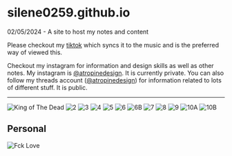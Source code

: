 # silene0259.github.io
02/05/2024 - A site to host my notes and content

Please checkout my [tiktok](www.tiktok.com/@amfetaminefather) which syncs it to the music and is the preferred way of viewed this.

Checkout my instagram for information and design skills as well as other notes. My instagram is [@atropinedesign](https://www.instagram.com/atropinedesign/). It is currently private. You can also follow my threads account ([@atropinedesign](https://www.threads.net/@atropinedesign)) for information related to lots of different stuff. It is public.

---

![King of The Dead](imgs/1.JPG)
![2](imgs/2.jpeg)
![3](imgs/3.jpeg)
![4](imgs/4.jpeg)
![5](imgs/5.JPG)
![6](imgs/6A.jpeg)
![6B](imgs/6b.jpeg)
![7](imgs/7.jpeg)
![8](imgs/8.JPG)
![9](imgs/9.JPG)
![10A](imgs/10A.jpeg)
![10B](imgs/10B.jpeg)

## Personal

![Fck Love](imgs/personal/FckLove.jpeg)
